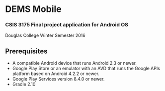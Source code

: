 # DEMS Mobile
### CSIS 3175 Final project application for Android OS
Douglas College
Winter Semester 2016 

## Prerequisites
* A compatible Android device that runs Android 2.3 or newer.
* Google Play Store or an emulator with an AVD that runs the Google APIs platform based on Android 4.2.2 or newer.
* Google Play Services version 8.4.0 or newer.
* Gradle 2.10